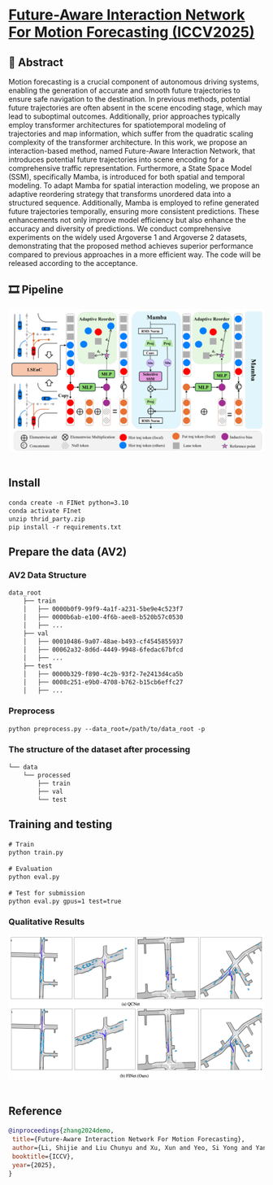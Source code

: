 # [**Future-Aware Interaction Network For Motion Forecasting (ICCV2025)**](https://arxiv.org/pdf/2503.06565)

## 🚗 Abstract
Motion forecasting is a crucial component of autonomous driving systems, enabling the generation of accurate and smooth future trajectories to ensure safe navigation to the destination. In previous methods, potential future trajectories are often absent in the scene encoding stage, which may lead to suboptimal outcomes. Additionally, prior approaches typically employ transformer architectures for spatiotemporal modeling of trajectories and map information, which suffer from the quadratic scaling complexity of the transformer architecture. In this work, we propose an interaction-based method, named Future-Aware Interaction Network, that introduces potential future trajectories into scene encoding for a comprehensive traffic representation. Furthermore, a State Space Model (SSM), specifically Mamba, is introduced for both spatial and temporal modeling. To adapt Mamba for spatial interaction modeling, we propose an adaptive reordering strategy that transforms unordered data into a structured sequence. Additionally, Mamba is employed to refine generated future trajectories temporally, ensuring more consistent predictions. These enhancements not only improve model efficiency but also enhance the accuracy and diversity of predictions. We conduct comprehensive experiments on the widely used Argoverse 1 and Argoverse 2 datasets, demonstrating that the proposed method achieves superior performance compared to previous approaches in a more efficient way. The code will be released according to the acceptance.

## 🎞️ Pipeline
<div align="center">
  <img src="assets/main.png"/>
</div><br/>

## Install
```
conda create -n FINet python=3.10
conda activate FInet
unzip thrid_party.zip
pip install -r requirements.txt
```

## Prepare the data (AV2)
### AV2 Data Structure
```
data_root
    ├── train
    │   ├── 0000b0f9-99f9-4a1f-a231-5be9e4c523f7
    │   ├── 0000b6ab-e100-4f6b-aee8-b520b57c0530
    │   ├── ...
    ├── val
    │   ├── 00010486-9a07-48ae-b493-cf4545855937
    │   ├── 00062a32-8d6d-4449-9948-6fedac67bfcd
    │   ├── ...
    ├── test
    │   ├── 0000b329-f890-4c2b-93f2-7e2413d4ca5b
    │   ├── 0008c251-e9b0-4708-b762-b15cb6effc27
    │   ├── ...
```

### Preprocess
```
python preprocess.py --data_root=/path/to/data_root -p
```

### The structure of the dataset after processing
```
└── data
    └── processed
        ├── train
        ├── val
        └── test
```

## Training and testing
```
# Train
python train.py 

# Evaluation
python eval.py

# Test for submission
python eval.py gpus=1 test=true
```

### Qualitative Results
<div align="center">
  <img src="assets/visual.png"/>
</div><br/>

## Reference
```bibtex
@inproceedings{zhang2024demo,
 title={Future-Aware Interaction Network For Motion Forecasting},
 author={Li, Shijie and Liu Chunyu and Xu, Xun and Yeo, Si Yong and Yang, Xulei},
 booktitle={ICCV},
 year={2025},
}
```
